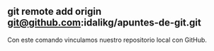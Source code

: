 ## git remote add origin git@github.com:idalikg/apuntes-de-git.git

Con este comando vinculamos nuestro repositorio local con GitHub.